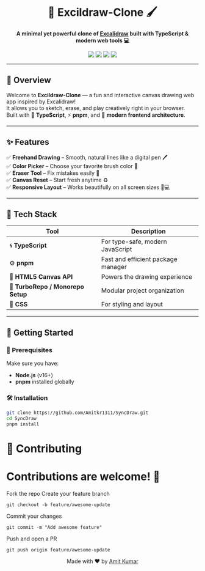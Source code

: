 <h1 align="center">🎨 Excildraw-Clone 🖌️</h1>

<p align="center">
  <b>A minimal yet powerful clone of <a href="https://excalidraw.com/" target="_blank">Excalidraw</a> built with TypeScript & modern web tools 💻</b>
</p>

<p align="center">
  <a href="https://github.com/Amitkr1311/Excildraw-clone/stargazers"><img src="https://img.shields.io/github/stars/Amitkr1311/Excildraw-clone?color=ffcc00&style=flat-square" /></a>
  <a href="https://github.com/Amitkr1311/Excildraw-clone/network/members"><img src="https://img.shields.io/github/forks/Amitkr1311/Excildraw-clone?color=00bfff&style=flat-square" /></a>
  <a href="https://github.com/Amitkr1311/Excildraw-clone/issues"><img src="https://img.shields.io/github/issues/Amitkr1311/Excildraw-clone?color=ff6666&style=flat-square" /></a>
  <a href="https://github.com/Amitkr1311/Excildraw-clone"><img src="https://img.shields.io/github/license/Amitkr1311/Excildraw-clone?color=33cc33&style=flat-square" /></a>
</p>

---

## 🌟 Overview  

Welcome to **Excildraw-Clone** — a fun and interactive canvas drawing web app inspired by Excalidraw!  
It allows you to sketch, erase, and play creatively right in your browser.  
Built with 💙 **TypeScript**, ⚡ **pnpm**, and 🎯 **modern frontend architecture**.

---

## ✨ Features  

✅ **Freehand Drawing** – Smooth, natural lines like a digital pen 🖊️  
✅ **Color Picker** – Choose your favorite brush color 🌈  
✅ **Eraser Tool** – Fix mistakes easily 🧽  
✅ **Canvas Reset** – Start fresh anytime ♻️  
✅ **Responsive Layout** – Works beautifully on all screen sizes 📱💻  

---

## 🧰 Tech Stack  

| Tool | Description |
|------|--------------|
| 🌀 **TypeScript** | For type-safe, modern JavaScript |
| ⚙️ **pnpm** | Fast and efficient package manager |
| 🎨 **HTML5 Canvas API** | Powers the drawing experience |
| 🧩 **TurboRepo / Monorepo Setup** | Modular project organization |
| 💅 **CSS** | For styling and layout |

---

## 🚀 Getting Started  

### 🧩 Prerequisites  
Make sure you have:  
- **Node.js** (v16+)  
- **pnpm** installed globally  

### 🛠️ Installation  

```bash
git clone https://github.com/Amitkr1311/SyncDraw.git
cd SyncDraw
pnpm install

```
# 🤝 Contributing

# Contributions are welcome! 💪

Fork the repo
Create your feature branch
```
git checkout -b feature/awesome-update
```
Commit your changes
```
git commit -m "Add awesome feature"
```
Push and open a PR
```
git push origin feature/awesome-update
```
<p align="center">Made with ❤️ by <a href="https://github.com/Amitkr1311">Amit Kumar</a></p>
